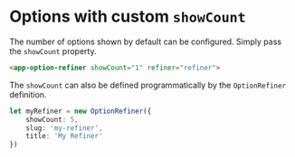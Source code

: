 # Options with custom `showCount`

The number of options shown by default can be configured.  Simply pass the `showCount` property.

```html
<app-option-refiner showCount="1" refiner="refiner">
```

The `showCount` can also be defined programmatically by the `OptionRefiner` definition.

```typescript
let myRefiner = new OptionRefiner({
	showCount: 5,
	slug: 'my-refiner',
	title: 'My Refiner'
})

```
